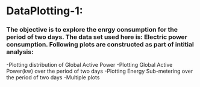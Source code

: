 # DataPlotting-1:
### The objective is to explore the enrgy consumption for the period of two days. The data set used here is: Electric power consumption. Following plots are constructed as part of intitial analysis:

-Plotting distribution of Global Active Power
-Plotting Global Active Power(kw) over the period of two days
-Plotting Energy Sub-metering over the period of two days
-Multiple plots
